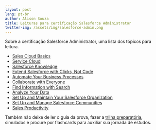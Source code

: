 ```yaml
---
layout: post
lang: pt-br
author: Alison Souza
title: Leituras para certificação Salesforce Administrator
twitter-img: /assets/img/salesforce-admin.png
---
```


Sobre a certificação Salesforce Administrator, uma lista dos tópicos para leitura.

- [Sales Cloud Basics](https://help.salesforce.com/articleView?id=sales_core.htm&type=5)
- [Service Cloud](https://help.salesforce.com/articleView?id=service_cloud.htm&type=5)
- [Salesforce Knowledge](https://help.salesforce.com/articleView?id=knowledge_whatis.htm&type=5)
- [Extend Salesforce with Clicks, Not Code](https://help.salesforce.com/articleView?id=extend_click_intro.htm&type=5)
- [Automate Your Business Processes](https://help.salesforce.com/articleView?id=extend_click_process.htm&type=5)
- [Collaborate with Everyone](https://help.salesforce.com/articleView?id=collaboration_users_welcome.htm&type=0)
- [Find Information with Search](https://help.salesforce.com/articleView?id=search_find_organize.htm&type=5)
- [Analyze Your Data](https://help.salesforce.com/articleView?id=analytics_landing_page.htm&type=5)
- [Set Up and Maintain Your Salesforce Organization](https://help.salesforce.com/articleView?id=setup_overview.htm&type=5)
- [Set Up and Manage Salesforce Communities](https://help.salesforce.com/articleView?id=networks_overview.htm&type=5)
- [Sales Productivity](https://help.salesforce.com/articleView?id=sales_productivity.htm&type=5)

Também não deixe de ler o guia da prova, fazer a [trilha preparatória](https://trailhead.salesforce.com/credentials/administrator), simulados e procure por flashcards para auxiliar sua jornada de estudos.
